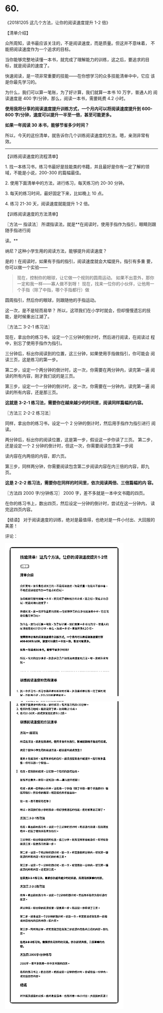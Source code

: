 # 60.

《20181205 这几个方法，让你的阅读速度提升 1-2 倍》

【清单介绍】

众所周知，读书最应该关注的，不是阅读速度，而是质量。但这并不意味着， 不能把阅读速度作为一个追求的目标。

当你能够完整地读懂一本书，就完成了理解能力的训练，这之后，要追求的目 标，就是阅读的速度了。

快速阅读，是一项非常重要的技能——在你想学习的众多技能清单中中，它应 该是你最先学习的。

为什么，我们可以算一笔账，为了好计算，我们就算一本书 10 万字，普通人的 阅读速度是 400 字/分钟，那么，阅读一本书，需要耗费 4.2 小时。

**使用我将分享的阅读速度提升训练方式，一个月内可以将阅读速度提升到 600-800 字/分钟，速度可以提升一半至一倍，甚至可能更多。**

**如果一年阅读 30 本书，能够节省多少时间？**

所以，今天的这份清单，就告诉你几个训练阅读速度的方法。嗯，亲测非常有 效。

---

【训练阅读速度的流程清单】

1\. 找一本练习书，练习书最好是技能类的书籍，并且最好是你有一定了解的领 域，不能是小说，200-300 的篇幅最佳。

2\. 使用下面清单中的方法，进行练习，每天练习约 20-30 分钟。

3\. 每天的练习时间，最好固定下来，比如晚上 10 点。

4\. 练习 21-30 天，阅读速度就能提升 1-2 倍。

【训练阅读速度的方法清单】

〖方法一 指读法〗 所谓指读法，就是**在阅读时，使用手指作为指引，眼睛则跟随手指进行阅

读。**

纳尼？这种小学生用的阅读方法，能够提升阅读速度？

是的！在阅读时，如果有手指的指引，阅读速度就会大幅提升。指引有多重 要，你可以做一个实验——

> 现在，控制你的眼球，让它做一个规则的圆周运动。 如果不出意外，那你一定和我一样——寡人做不到呀！ 现在，找来一位你的小伙伴，让他用一个手指（除了中指，哪个手指都行）做

圆周指引，然后你的眼球，则跟随他的手指运动。

这一次，是不是轻而易举？ 所以，这项我们在小学时就会，但却慢慢遗忘的技能，是时候重出江湖了。

〖方法二 3-2-1 练习法〗

现在，拿出你的练习书，设定一个三分钟的倒计时，然后进行阅读，在阅读过 程中，别忘了使用手指作为指引。

三分钟后，标出你阅读到的位置，这三分钟，如果使用手指做指引，你可能会 阅读三页，这是练习的第一步。

第二步，设定一个两分钟的倒计时，这一次，你需要在两分钟内，读完第一遍 阅读的所有内容，刚才我们说的是三页。

第三步，设定一个一分钟的倒计时，这一次，你需要在一分钟内，读完第一遍 阅读的所有内容，还是那三页。

**这就是 3-2-1 练习法，需要你在越来越少的时间里，阅读同样篇幅的内容。**

〖方法三 2-2-2 练习法〗

同样，拿出你的练习书，设定一个 2 分钟的倒计时，然后用手指作为指引进行 阅读。

两分钟后，标出你的阅读位置，这是第一步，假设这一步你读了三页。 第二步，还是设定一个 2 分钟的倒计时，但这一次，你需要阅读包含第一步阅

读内容在内两倍的内容，即六页。

第三步，同样两分钟，你需要阅读包含第二步阅读内容在内三倍的内容，即九 页。

**这是 2-2-2 练习法，需要你在同样的时间里，依次阅读两倍、三倍篇幅的内 容。**

〖方法四 2000 字/分钟练习〗 2000 字，差不多就是一本中文书籍的四页。

在你的练习书上，数出四页，然后设定一分钟的倒计时，尝试在这一分钟内， 读完这四页内容。

【结语】 对于阅读速度的训练，绝对是最值得，也绝对是一件小付出、大回报的美差！

评论：

![image](img/Image_139.png)

![image](img/Image_140.png)